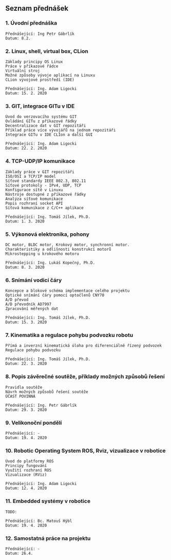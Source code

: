 ## Seznam přednášek

### 1. Úvodní přednáška
	Přednášející: Ing Petr Gábrlík
	Datum: 8.2.

### 2. Linux, shell, virtual box, CLion

    Základy principy OS Linux
    Práce v příkazové řádce
    Virtuální stroj
    Možné způsoby vývoje aplikací na Linuxu
    CLion vývojové prostředí (IDE)

    Přednášející: Ing. Adam Ligocki
    Datum: 15. 2. 2020

### 3. GIT, integrace GITu v IDE

    Úvod do verzovacího systému GIT
    Ovládání GITu z příkazové řádky
    Decentralizace dat v GIT repozitáři
    Příklad práce více vývojářů na jednom repozitáři
    Integrace GITu v IDE CLIon a další GUI

    Přednášející: Ing. Adam Ligocki
    Datum: 22. 2. 2020

### 4. TCP-UDP/IP komunikace

    Základy práce v GIT repozitáři
    ISO/OSI a TCP/IP model
    Síťové standardy IEEE 802.3, 802.11
    Síťové protokoly - IPv4, UDP, TCP
    Konfigurace sítě v Linuxu
    Nástroje dostupné z příkazové řádky
    Analýza síťové komunikace
    Popis rozhraní socket API
    Síťová komunikace z C/C++ aplikace

    Přednášející: Ing. Tomáš Jílek, Ph.D.
    Datum: 1. 3. 2020

### 5. Výkonová elektronika, pohony

    DC motor, BLDC motor, Krokový motor, synchronní motor.
    Charakteristiky a odlišnosti konstrukcí motorů
    Mikrostepping u krokového motoru

    Přednášející: Ing. Lukáš Kopečný, Ph.D.
    Datum: 8. 3. 2020

### 6. Snímání vodicí čáry

    Koncepce a blokové schéma implementace celého projektu
    Optické snímání čáry pomocí optočlenů CNY70
    A/D převod
    A/D převodník AD7997
    Zpracování měřených dat

    Přednášející: Ing. Tomáš Jílek, Ph.D.
    Datum: 15. 3. 2020

### 7. Kinematika a regulace pohybu podvozku robotu

    Přímá a inverzní kinematická úloha pro diferenciálně řízený podvozek
    Regulace pohybu podvozku

    Přednášející: Ing. Tomáš Jílek, Ph.D.
    Datum: 22. 3. 2020

### 8. Popis závěrečné soutěže, příklady možných způsobů řešení

    Pravidla soutěže
    Návrh možných způsobů řešení soutěže
    ÚČAST POVINNÁ

    Přednášející: Ing. Petr Gábrlík
    Datum: 29. 3. 2020

### 9. Velikonoční pondělí

    Přednášející: - 
    Datum: 19. 4. 2020

### 10. Robotic Operating System ROS, Rviz, vizualizace v robotice

    Úvod do platformy ROS
    Principy fungování
    Využití rozhraní ROS
    Vizualizace (RViz)

    Přednášející: Ing. Adam Ligocki
    Datum: 12. 4. 2020

### 11. Embedded systémy v robotice

    TODO:

    Přednášející: Bc. Matouš Hýbl
    Datum: 19. 4. 2020

### 12. Samostatná práce na projektu

    Přednášející: -
    Datum: 26.4.
